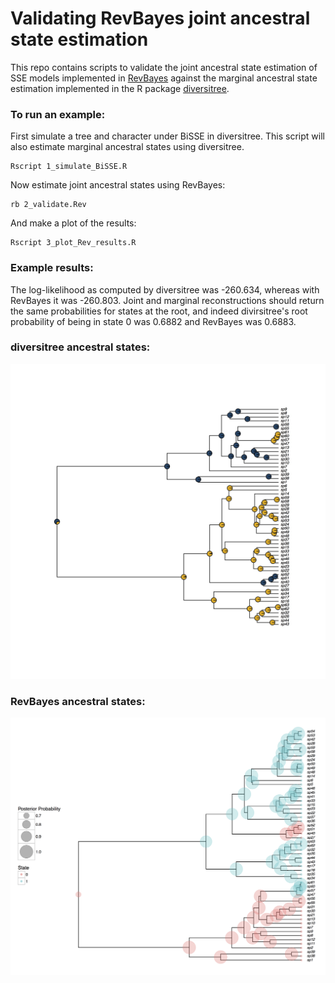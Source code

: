 
# Validating RevBayes joint ancestral state estimation

This repo contains scripts to validate the joint ancestral state
estimation of SSE models implemented in [RevBayes](http://revbayes.com)
against the marginal ancestral state
estimation implemented in the R package [diversitree](http://www.zoology.ubc.ca/prog/diversitree/).

### To run an example:

First simulate a tree and character under BiSSE in diversitree. This script will also estimate 
marginal ancestral states using diversitree.

```
Rscript 1_simulate_BiSSE.R
```

Now estimate joint ancestral states using RevBayes:

```
rb 2_validate.Rev
```

And make a plot of the results:

```
Rscript 3_plot_Rev_results.R
```

### Example results:

The log-likelihood as computed by diversitree was -260.634,
whereas with RevBayes it was -260.803.
Joint and marginal reconstructions should return the same probabilities 
for states at the root, and indeed
divirsitree's root probability of being in state 0 was 0.6882
and RevBayes was 0.6883.

### diversitree ancestral states:

![diversitree plot](results/diversitree_ancestral_states.jpg)

### RevBayes ancestral states:

![RevBayes plot](results/revbayes_ancestral_states.jpg)

